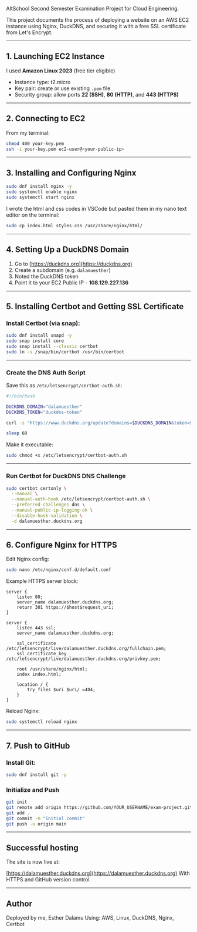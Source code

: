 AltSchool Second Semester Examination Project for Cloud Engineering.

This project documents the process of deploying a website on an AWS EC2 instance using Nginx, DuckDNS, and securing it with a free SSL certificate from Let's Encrypt.

---


## 1. Launching EC2 Instance

I used **Amazon Linux 2023** (free tier eligible)
  - Instance type: t2.micro
  - Key pair: create or use existing `.pem` file
  - Security group: allow ports **22 (SSH)**, **80 (HTTP)**, and **443 (HTTPS)**

---

## 2. Connecting to EC2

From my terminal:

```bash
chmod 400 your-key.pem
ssh -i your-key.pem ec2-user@<your-public-ip>
````

---

## 3. Installing and Configuring Nginx

```bash
sudo dnf install nginx -y
sudo systemctl enable nginx
sudo systemctl start nginx
```

I wrote the html and css codes in VSCode but pasted them in my nano text editor on the terminal:

```bash
sudo cp index.html styles.css /usr/share/nginx/html/
```

---

## 4. Setting Up a DuckDNS Domain

1. Go to [https://duckdns.org](https://duckdns.org)
2. Create a subdomain (e.g. `dalamuesther`)
3. Noted the DuckDNS token
4. Point it to your EC2 Public IP - **108.129.227.136**

---

## 5. Installing Certbot and Getting SSL Certificate

### Install Certbot (via snap):

```bash
sudo dnf install snapd -y
sudo snap install core
sudo snap install --classic certbot
sudo ln -s /snap/bin/certbot /usr/bin/certbot
```

---

### Create the DNS Auth Script

Save this as `/etc/letsencrypt/certbot-auth.sh`:

```bash
#!/bin/bash

DUCKDNS_DOMAIN="dalamuesther"
DUCKDNS_TOKEN="duckdns-token"

curl -s "https://www.duckdns.org/update?domains=$DUCKDNS_DOMAIN&token=$DUCKDNS_TOKEN&txt=$CERTBOT_VALIDATION&clear=true"

sleep 60
```

Make it executable:

```bash
sudo chmod +x /etc/letsencrypt/certbot-auth.sh
```

---

### Run Certbot for DuckDNS DNS Challenge

```bash
sudo certbot certonly \
  --manual \
  --manual-auth-hook /etc/letsencrypt/certbot-auth.sh \
  --preferred-challenges dns \
  --manual-public-ip-logging-ok \
  --disable-hook-validation \
  -d dalamuesther.duckdns.org
```

---

## 6. Configure Nginx for HTTPS

Edit Nginx config:

```bash
sudo nano /etc/nginx/conf.d/default.conf
```

Example HTTPS server block:

```nginx
server {
    listen 80;
    server_name dalamuesther.duckdns.org;
    return 301 https://$host$request_uri;
}

server {
    listen 443 ssl;
    server_name dalamuesther.duckdns.org;

    ssl_certificate /etc/letsencrypt/live/dalamuesther.duckdns.org/fullchain.pem;
    ssl_certificate_key /etc/letsencrypt/live/dalamuesther.duckdns.org/privkey.pem;

    root /usr/share/nginx/html;
    index index.html;

    location / {
        try_files $uri $uri/ =404;
    }
}
```

Reload Nginx:

```bash
sudo systemctl reload nginx
```

---

## 7. Push to GitHub

### Install Git:

```bash
sudo dnf install git -y
```

### Initialize and Push

```bash
git init
git remote add origin https://github.com/YOUR_USERNAME/exam-project.git
git add .
git commit -m "Initial commit"
git push -u origin main
```

---

## Successful hosting

The site is now live at:

[https://dalamuesther.duckdns.org](https://dalamuesther.duckdns.org)
With HTTPS and GitHub version control.

---

## Author

Deployed by me, Esther Dalamu
Using: AWS, Linux, DuckDNS, Nginx, Certbot

```
